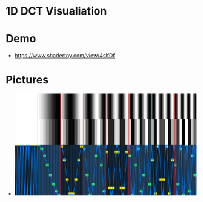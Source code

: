 # 1D DCT Visualiation

# Demo

* https://www.shadertoy.com/view/4slfDf

# Pictures

* ![1D DCT](pics/1d_dct.png)
